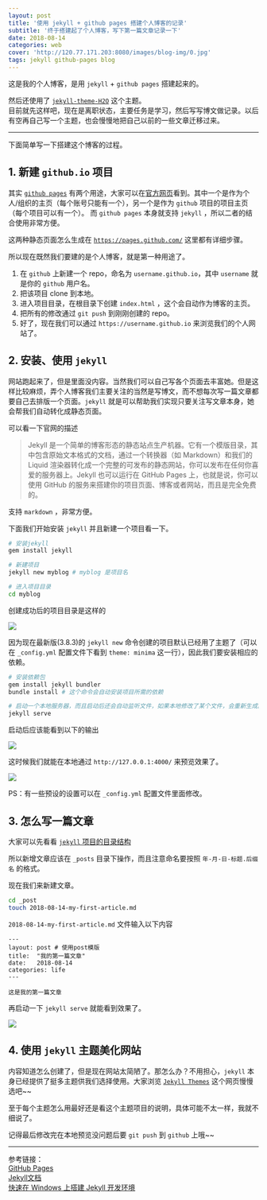```yaml
---
layout: post
title: '使用 jekyll + github pages 搭建个人博客的记录'
subtitle: '终于搭建起了个人博客，写下第一篇文章记录一下'
date: 2018-08-14
categories: web
cover: 'http://120.77.171.203:8080/images/blog-img/0.jpg'
tags: jekyll github-pages blog
---
```



这是我的个人博客，是用 `jekyll` + `github pages` 搭建起来的。

然后还使用了 [`jekyll-theme-H2O`](https://github.com/kaeyleo/jekyll-theme-H2O) 这个主题。  
目前就先这样吧，现在是离职状态，主要任务是学习，然后写写博文做记录。以后有空再自己写一个主题，也会慢慢地把自己以前的一些文章迁移过来。

---

下面简单写一下搭建这个博客的过程。

## 1. 新建 `github.io` 项目

其实 [`github pages`](https://pages.github.com/) 有两个用途，大家可以在[官方网页](https://pages.github.com/)看到。其中一个是作为个人/组织的主页（每个账号只能有一个），另一个是作为 `github` 项目的项目主页（每个项目可以有一个）。
而 `github pages` 本身就支持 `jekyll` ，所以二者的结合使用非常方便。

这两种静态页面怎么生成在 [`https://pages.github.com/`](https://pages.github.com/) 这里都有详细步骤。

所以现在既然我们要建的是个人博客，就是第一种用途了。

1. 在 `github` 上新建一个 repo，命名为 `username.github.io`，其中 `username` 就是你的 `github` 用户名。
2. 把该项目 clone 到本地。
3. 进入项目目录，在根目录下创建 `index.html` ，这个会自动作为博客的主页。
4. 把所有的修改通过 `git push` 到刚刚创建的 repo。
5. 好了，现在我们可以通过 `https://username.github.io` 来浏览我们的个人网站了。

## 2. 安装、使用 `jekyll`

网站跑起来了，但是里面没内容。当然我们可以自己写各个页面去丰富她。但是这样比较麻烦，弄个人博客我们主要关注的当然是写博文，而不想每次写一篇文章都要自己去排版一个页面。`jekyll` 就是可以帮助我们实现只要关注写文章本身，她会帮我们自动转化成静态页面。

可以看一下官网的描述
> Jekyll 是一个简单的博客形态的静态站点生产机器。它有一个模版目录，其中包含原始文本格式的文档，通过一个转换器（如 Markdown）和我们的 Liquid 渲染器转化成一个完整的可发布的静态网站，你可以发布在任何你喜爱的服务器上。Jekyll 也可以运行在 GitHub Pages 上，也就是说，你可以使用 GitHub 的服务来搭建你的项目页面、博客或者网站，而且是完全免费的。

支持 `markdown` ，非常方便。

下面我们开始安装 `jekyll` 并且新建一个项目看一下。
```bash
# 安装jekyll
gem install jekyll

# 新建项目
jekyll new myblog # myblog 是项目名

# 进入项目目录
cd myblog
```

创建成功后的项目目录是这样的

![](http://120.77.171.203:8080/images/blog-img/1.jpg)

因为现在最新版(3.8.3)的 `jekyll new` 命令创建的项目默认已经用了主题了（可以在 `_config.yml` 配置文件下看到 `theme: minima` 这一行），因此我们要安装相应的依赖。

```bash
# 安装依赖包
gem install jekyll bundler
bundle install # 这个命令会自动安装项目所需的依赖

# 启动一个本地服务器，而且启动后还会自动监听文件，如果本地修改了某个文件，会重新生成静态页面，我们只需要在浏览器刷新一下就好
jekyll serve
```

启动后应该能看到以下的输出

![](http://120.77.171.203:8080/images/blog-img/2.jpg)

这时候我们就能在本地通过 `http://127.0.0.1:4000/` 来预览效果了。

![](http://120.77.171.203:8080/images/blog-img/3.jpg)

PS：有一些预设的设置可以在 `_config.yml` 配置文件里面修改。

## 3. 怎么写一篇文章

大家可以先看看 [`jekyll` 项目的目录结构](https://www.jekyll.com.cn/docs/structure/)

所以新增文章应该在 `_posts` 目录下操作，而且注意命名要按照 `年-月-日-标题.后缀名` 的格式。

现在我们来新建文章。
```bash
cd _post
touch 2018-08-14-my-first-article.md
```

`2018-08-14-my-first-article.md` 文件输入以下内容
```
---
layout: post # 使用post模版
title:  "我的第一篇文章"
date:   2018-08-14
categories: life
---

这是我的第一篇文章
```

再启动一下 `jekyll serve` 就能看到效果了。

![](http://120.77.171.203:8080/images/blog-img/4.jpg)

## 4. 使用 `jekyll` 主题美化网站

内容知道怎么创建了，但是现在网站太简陋了。那怎么办？不用担心，`jekyll` 本身已经提供了挺多主题供我们选择使用。大家浏览 [`Jekyll Themes`](http://jekyllthemes.org/) 这个网页慢慢选吧~~

至于每个主题怎么用最好还是看这个主题项目的说明，具体可能不太一样，我就不细说了。

记得最后修改完在本地预览没问题后要 `git push` 到 `github` 上哦~~

---

参考链接：  
[GitHub Pages](https://pages.github.com/)  
[Jekyll文档](http://jekyllcn.com/docs/home/)  
[快速在 Windows 上搭建 Jekyll 开发环境](https://walterlv.github.io/post/setup-jekyll-in-windows.html)
